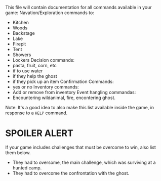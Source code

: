 This file will contain documentation for all commands available in your game:
Navation/Exploration commands to:
- Kitchen
- Woods
- Backstage
- Lake
- Firepit
- Tent
- Showers
- Lockers
Decision commands:
- pasta, fruit, corn, etc
- if to use water
- if they help the ghost
- if they pick up an item
Confirmation Commands:
- yes or no
Inventory commands:
- Add or remove from inventory
Event hangling commandas:
- Encountering wildanimal, fire, encontering ghost.

Note:  It's a good idea to also make this list available inside the game, in response to a `HELP` command.


# SPOILER ALERT

If your game includes challenges that must be overcome to win, also list them below.
- They had to oversome, the main challenge, which was surviving at a hunted camp.
- They had to overcome the confrontation with the ghost.
